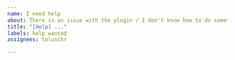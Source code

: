 ```yaml
---
name: I need help
about: There is an issue with the plugin / I don't know how to do something
title: "[Help] ..."
labels: help wanted
assignees: toluschr

---
```


<!--
Did you read README.md?

I can't help you, if you don't provide a clear explanation of the problem you're facing.
A good example would be:
I am using the newest Discord version and installed the newest version of the plugin.
When opening the settings page and setting a custom status, clicking the save button
does not apply the status. There is no error message. Closing and reopening the settings page shows the changes. Restarting discord fixes the problem temporarily.

When opening a new issue, please _respond_ after there was an effort to help you.
-->

